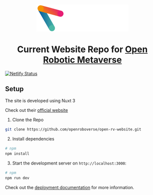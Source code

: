 <p align="center">
  <a href="https://www.openroboticmetaverse.org">
    <img alt="orom" src="./assets/icon-with-text.png" width="300" />
  </a>
</p>
<h1 align="center">
  Current Website Repo for <a href="https://www.openroboticmetaverse.org">Open Robotic Metaverse</a>
</h1>

[![Netlify Status](https://api.netlify.com/api/v1/badges/c2fd10fa-4630-4c4f-8127-8fcfdf3b91b3/deploy-status)](https://app.netlify.com/sites/orom/deploys)

## Setup

The site is developed using Nuxt 3

Check out their [official website](https://nuxt.com/)

1. Clone the Repo 

```bash
git clone https://github.com/openroboverse/open-rv-website.git

```

2. Install dependencies

```bash
# npm
npm install
```

3. Start the development server on `http://localhost:3000`:


```bash
# npm
npm run dev

```


Check out the [deployment documentation](https://nuxt.com/docs/getting-started/deployment) for more information.

